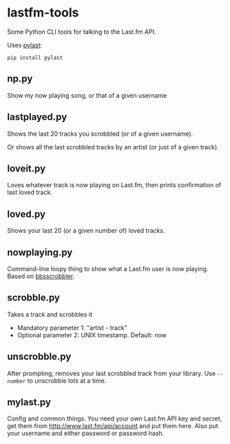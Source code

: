lastfm-tools
============

Some Python CLI tools for talking to the Last.fm API.

Uses [pylast](https://github.com/pylast/pylast):

```
pip install pylast
```

np.py
-----
Show my now playing song, or that of a given username


lastplayed.py
-------------

Shows the last 20 tracks you scrobbled (or of a given username).

Or shows all the last scrobbled tracks by an artist (or just of a given track).

loveit.py
---------

Loves whatever track is now playing on Last.fm, then prints confirmation of last loved track.

loved.py
--------

Shows your last 20 (or a given number of) loved tracks.

nowplaying.py
-------------

Command-line loopy thing to show what a Last.fm user is now playing. Based on [bbsscrobbler](https://github.com/hugovk/bbcscrobbler).

scrobble.py
-----------

Takes a track and scrobbles it
 * Mandatory parameter 1: "artist - track"
 * Optional parameter 2: UNIX timestamp. Default: now

unscrobble.py
-------------

After prompting, removes your last scrobbled track from your library. Use `--number` to unscrobble lots at a time.

mylast.py
---------

Config and common things. You need your own Last.fm API key and secret, get them from http://www.last.fm/api/account and put them here. Also put your username and either password or password hash.


